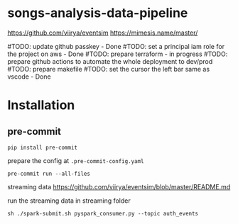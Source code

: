 # songs-analysis-data-pipeline

https://github.com/viirya/eventsim
https://mimesis.name/master/

#TODO: update github passkey - Done
#TODO: set a principal iam role for the project on aws - Done
#TODO: prepare terraform - in progress
#TODO: prepare github actions to automate the whole deployment to dev/prod
#TODO: prepare makefile
#TODO: set the cursor the left bar same as vscode - Done


# Installation
## pre-commit

```
pip install pre-commit
```

prepare the config at `.pre-commit-config.yaml`
```
pre-commit run --all-files
```

streaming data
https://github.com/viirya/eventsim/blob/master/README.md

run the streaming data in streaming folder
```
sh ./spark-submit.sh pyspark_consumer.py --topic auth_events
```
